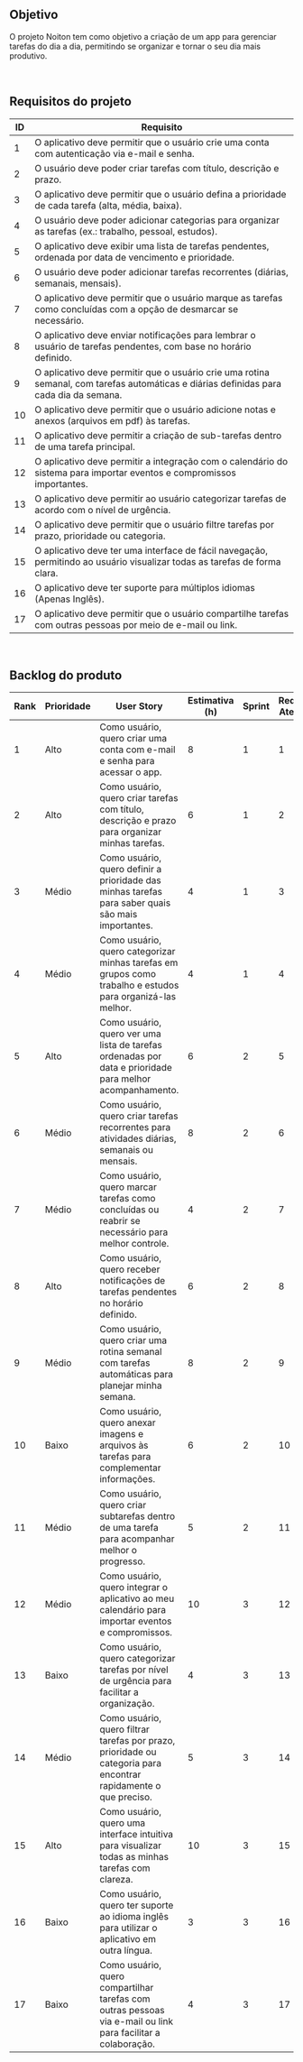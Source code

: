 <span id="objetivo">
  
## Objetivo
O projeto Noiton tem como objetivo a criação de um app para gerenciar tarefas do dia a dia, permitindo se organizar e tornar o seu dia mais produtivo.

<br>


<span id="requisitos">

## Requisitos do projeto

| ID  | Requisito |
|---- |---------- |
| 1   | O aplicativo deve permitir que o usuário crie uma conta com autenticação via e-mail e senha. |
| 2   | O usuário deve poder criar tarefas com título, descrição e prazo. |
| 3   | O aplicativo deve permitir que o usuário defina a prioridade de cada tarefa (alta, média, baixa). |
| 4   | O usuário deve poder adicionar categorias para organizar as tarefas (ex.: trabalho, pessoal, estudos). |
| 5   | O aplicativo deve exibir uma lista de tarefas pendentes, ordenada por data de vencimento e prioridade. |
| 6   | O usuário deve poder adicionar tarefas recorrentes (diárias, semanais, mensais). |
| 7   | O aplicativo deve permitir que o usuário marque as tarefas como concluídas com a opção de desmarcar se necessário. |
| 8   | O aplicativo deve enviar notificações para lembrar o usuário de tarefas pendentes, com base no horário definido. |
| 9   | O aplicativo deve permitir que o usuário crie uma rotina semanal, com tarefas automáticas e diárias definidas para cada dia da semana. |
| 10  | O aplicativo deve permitir que o usuário adicione notas e anexos (arquivos em pdf) às tarefas. |
| 11  | O aplicativo deve permitir a criação de sub-tarefas dentro de uma tarefa principal. |
| 12  | O aplicativo deve permitir a integração com o calendário do sistema para importar eventos e compromissos importantes. |
| 13  | O aplicativo deve permitir ao usuário categorizar tarefas de acordo com o nível de urgência. |
| 14  | O aplicativo deve permitir que o usuário filtre tarefas por prazo, prioridade ou categoria. |
| 15  | O aplicativo deve ter uma interface de fácil navegação, permitindo ao usuário visualizar todas as tarefas de forma clara. |
| 16  | O aplicativo deve ter suporte para múltiplos idiomas (Apenas Inglês). |
| 17  | O aplicativo deve permitir que o usuário compartilhe tarefas com outras pessoas por meio de e-mail ou link. |


<br>

<span id="backlog">

## Backlog do produto

| Rank | Prioridade | User Story | Estimativa (h) | Sprint | Requisito Atendido |
|------|-----------|------------|----------------|--------|--------------------|
| 1    | Alto      | Como usuário, quero criar uma conta com e-mail e senha para acessar o app. | 8  | 1 | 1  |
| 2    | Alto      | Como usuário, quero criar tarefas com título, descrição e prazo para organizar minhas tarefas. | 6  | 1 | 2  |
| 3    | Médio     | Como usuário, quero definir a prioridade das minhas tarefas para saber quais são mais importantes. | 4  | 1 | 3  |
| 4    | Médio     | Como usuário, quero categorizar minhas tarefas em grupos como trabalho e estudos para organizá-las melhor. | 4  | 1 | 4  |
| 5    | Alto      | Como usuário, quero ver uma lista de tarefas ordenadas por data e prioridade para melhor acompanhamento. | 6  | 2 | 5  |
| 6    | Médio     | Como usuário, quero criar tarefas recorrentes para atividades diárias, semanais ou mensais. | 8  | 2 | 6  |
| 7    | Médio     | Como usuário, quero marcar tarefas como concluídas ou reabrir se necessário para melhor controle. | 4  | 2 | 7  |
| 8    | Alto      | Como usuário, quero receber notificações de tarefas pendentes no horário definido. | 6  | 2 | 8  |
| 9    | Médio     | Como usuário, quero criar uma rotina semanal com tarefas automáticas para planejar minha semana. | 8  | 2 | 9  |
| 10   | Baixo     | Como usuário, quero anexar imagens e arquivos às tarefas para complementar informações. | 6  | 2 | 10 |
| 11   | Médio     | Como usuário, quero criar subtarefas dentro de uma tarefa para acompanhar melhor o progresso. | 5  | 2 | 11 |
| 12   | Médio     | Como usuário, quero integrar o aplicativo ao meu calendário para importar eventos e compromissos. | 10 | 3 | 12 |
| 13   | Baixo     | Como usuário, quero categorizar tarefas por nível de urgência para facilitar a organização. | 4  | 3 | 13 |
| 14   | Médio     | Como usuário, quero filtrar tarefas por prazo, prioridade ou categoria para encontrar rapidamente o que preciso. | 5  | 3 | 14 |
| 15   | Alto      | Como usuário, quero uma interface intuitiva para visualizar todas as minhas tarefas com clareza. | 10 | 3 | 15 |
| 16   | Baixo     | Como usuário, quero ter suporte ao idioma inglês para utilizar o aplicativo em outra língua. | 3  | 3 | 16 |
| 17  | Baixo     | Como usuário, quero compartilhar tarefas com outras pessoas via e-mail ou link para facilitar a colaboração. | 4  | 3 | 17 |




